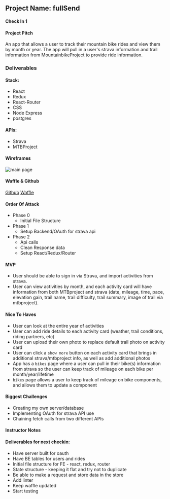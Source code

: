 ## Project Name: fullSend

#### Check In 1

#### Project Pitch

An app that allows a user to track their mountain bike rides and view them by month or year. 
The app will pull in a user's strava information and trail information from MountainbikeProject to provide ride information.

### Deliverables

#### Stack:

* React
* Redux
* React-Router
* CSS
* Node Express
* postgres

#### APIs:

* Strava
* MTBProject

#### Wireframes

![main page](https://scontent-sjc3-1.xx.fbcdn.net/v/t1.0-9/29594928_10155516104136275_1427897049042386944_o.jpg?_nc_cat=0&oh=4f9ede72b7547b4a083335f8666a18ed&oe=5B6F20AC)

#### Waffle & Github

[Github](https://github.com/patrickmc21/fullSend)
[Waffle](https://waffle.io/patrickmc21/fullSend)

#### Order Of Attack

* Phase 0
  * Initial File Structure
* Phase 1
  * Setup Backend/OAuth for strava api
* Phase 2
  * Api calls
  * Clean Response data
  * Setup React/Redux/Router

#### MVP

* User should be able to sign in via Strava, and import activities from strava. 
* User can view activities by month, and each activity card will have information from both MTBproject and strava (date, mileage, time, pace, elevation gain, trail name, trail difficulty, trail summary, image of trail via mtbproject).


#### Nice To Haves

* User can look at the entire year of activities
* User can add ride details to each activity card (weather, trail conditions, riding partners, etc)
* User can upload their own photo to replace default trail photo on activity card
* User can click a `show more` button on each activity card that brings in additional strava/mtbproject info, as well as add additional photos
* App has a `bikes` page where a user can pull in their bike(s) information from strava so the user can keep track of mileage on each bike per month/year/lifetime
* `bikes` page allows a user to keep track of mileage on bike components, and allows them to update a component

#### Biggest Challenges

* Creating my own server/database
* Implementing OAuth for strava API use
* Chaining fetch calls from two different APIs

#### Instructor Notes

#### Deliverables for next checkin:
* Have server built for oauth
* Have BE tables for users and rides
* Initial file structure for FE - react, redux, router
* State structure - keeping it flat and try not to duplicate
* Be able to make a request and store data in the store
* Add linter
* Keep waffle updated
* Start testing
